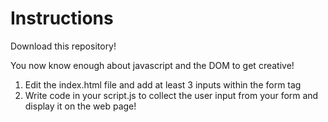 # Instructions

Download this repository!

You now know enough about javascript and the DOM to get creative!

1. Edit the index.html file and add at least 3 inputs within the form tag
2. Write code in your script.js to collect the user input from your form and display it on the web page!